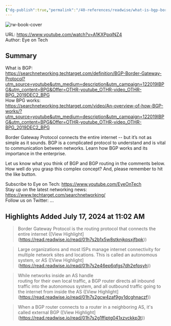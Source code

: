 ```yaml
---
{"dg-publish":true,"permalink":"/40-references/readwise/what-is-bgp-border-gateway-protocol-an-introduction/","tags":["rw/articles"]}
---
```



![rw-book-cover](https://i.ytimg.com/vi/A1KXPpqlNZ4/maxresdefault.jpg)

  

URL: <https://www.youtube.com/watch?v=A1KXPpqlNZ4>  
Author: Eye on Tech

## Summary

What is BGP:  
<https://searchnetworking.techtarget.com/definition/BGP-Border-Gateway-Protocol?utm_source=youtube&utm_medium=description&utm_campaign=122019IBPG&utm_content=BPG&Offer=OTHR-youtube_OTHR-video_OTHR-BPG_2019DEC2_BPG>  
How BPG works:  
<https://searchnetworking.techtarget.com/video/An-overview-of-how-BGP-works/?utm_source=youtube&utm_medium=description&utm_campaign=122019IBPG&utm_content=BPG&Offer=OTHR-youtube_OTHR-video_OTHR-BPG_2019DEC2_BPG>

Border Gateway Protocol connects the entire internet -- but it’s not as simple as it sounds. BGP is a complicated protocol to understand and is vital to communication between networks. Learn how BGP works and its importance in the enterprise.

Let us know what you think of BGP and BGP routing in the comments below. How well do you grasp this complex concept? And, please remember to hit the like button.

Subscribe to Eye on Tech: <https://www.youtube.com/EyeOnTech>  
Stay up on the latest networking news: <https://www.techtarget.com/searchnetworking/>  
Follow us on Twitter: ...

## Highlights Added July 17, 2024 at 11:02 AM

> Border Gateway Protocol is the routing protocol that connects the entire internet ([View Highlight] (<https://read.readwise.io/read/01h7s2b1x5w8stknjkpsxjfbpk>))

> Large organizations and most ISPs manage internet connectivity for multiple network sites and locations. This is called an autonomous system, or AS ([View Highlight] (<https://read.readwise.io/read/01h7s2e46ep6qfgs7dh2efpsyh>))

> While networks inside an AS handle  
> routing for their own local traffic, a BGP router directs all inbound traffic into the autonomous system, and all outbound traffic going to the internet from inside the AS ([View Highlight] (<https://read.readwise.io/read/01h7s2gcw4zaf9gy1dcghnaczf>))

> When a BGP router connects to a router in a neighboring AS, it's called external BGP ([View Highlight] (<https://read.readwise.io/read/01h7s2g1ffjptg041xzvckkp3t>))
